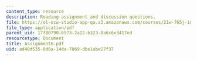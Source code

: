```yaml
---
content_type: resource
description: Reading assignment and discussion questions.
file: https://ol-ocw-studio-app-qa.s3.amazonaws.com/courses/21w-765j-interactive-and-non-linear-narrative-theory-and-practice-spring-2004/ad40d5350d0a14da7069dbe1abe27f37_Assignment6.pdf
file_type: application/pdf
parent_uid: 17f80790-6573-2a22-b323-8a6c6e3417ed
resourcetype: Document
title: Assignment6.pdf
uid: ad40d535-0d0a-14da-7069-dbe1abe27f37
---
```

